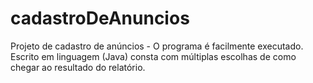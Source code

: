 # cadastroDeAnuncios
Projeto de cadastro de anúncios - O programa é facilmente executado. Escrito em linguagem (Java) consta com múltiplas escolhas de como chegar ao resultado do relatório.
